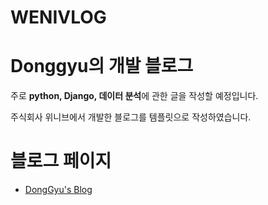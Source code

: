 # WENIVLOG

# Donggyu의 개발 블로그

주로 **python, Django, 데이터 분석**에 관한 글을 작성할 예정입니다.

주식회사 위니브에서 개발한 블로그를 템플릿으로 작성하였습니다.

# 블로그 페이지
- [DongGyu's Blog](https://donggyu-kim1.github.io/blog1/)
